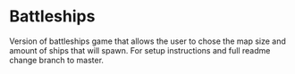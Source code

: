 # Battleships
Version of battleships game that allows the user to chose the map size and amount of ships that will spawn.
For setup instructions and full readme change branch to master.
